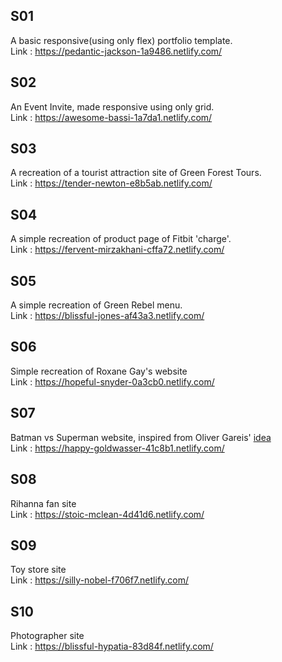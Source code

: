 ## S01

A basic responsive(using only flex) portfolio template.  
Link : https://pedantic-jackson-1a9486.netlify.com/

## S02

An Event Invite, made responsive using only grid.  
Link : https://awesome-bassi-1a7da1.netlify.com/

## S03

A recreation of a tourist attraction site of Green Forest Tours.  
Link : https://tender-newton-e8b5ab.netlify.com/

## S04

A simple recreation of product page of Fitbit 'charge'.  
Link : https://fervent-mirzakhani-cffa72.netlify.com/

## S05

A simple recreation of Green Rebel menu.  
Link : https://blissful-jones-af43a3.netlify.com/

## S06

Simple recreation of Roxane Gay's website  
Link : https://hopeful-snyder-0a3cb0.netlify.com/

## S07

Batman vs Superman website, inspired from Oliver Gareis' [idea](https://www.behance.net/gallery/33049015/Batman-v-Superman-Dawn-of-Justice-Website)  
Link : https://happy-goldwasser-41c8b1.netlify.com/

## S08

Rihanna fan site  
Link : https://stoic-mclean-4d41d6.netlify.com/

## S09

Toy store site  
Link : https://silly-nobel-f706f7.netlify.com/

## S10

Photographer site  
Link : https://blissful-hypatia-83d84f.netlify.com/
